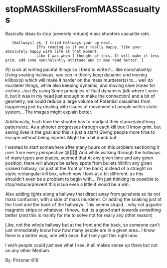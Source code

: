 # stopMASSkillersFromMASScasualtys

Basically ideas to stop [severely reduce] mass shooters casualtie rate. 

       [Hallways] ok, I tried Hallways your up next.
                  [Try reading as if your really happy, like your absolutely happy with life at that moment. 
                  Like I was when I thought of this. It will make it less grim, add some nonchalantly attitude and it may read better. ]
#(i suck at writing painful things so I tried to write it... like nonchalantly)
Using snaking hallways, you can in theory keep dynamic
and moving killbox(s) which will make it harder on the mass murderer(s) to... well do murderer things, while also keeping dynamic, 
and moving save zones for victims. Just By using Some principles of fluid dynamics (idk where I seen it, but it was in my head 
just enough to make the connection) and a bit of geometry, we could reduce a large volume of  Potential casualties from happening 
just by dealing with issues of movement of people within static system... The images might explain better.   

Additionally, Each time the shooter has to readjust their stance/aim/firing pattern/etc.
As a shooter progresses through each kill box (i know grim, but saving lives is the goal and this is just a start) 
Giving people more time to escape without being injured. Might be a bit dumb but

I wanted to start somewhere after many hours on this problem sectioning it over from every perspective 😓🤮🤧👹
And while walking through the hallways of many types and places, seemed that At any given time and any given position,
there will always be safety spots from bullets Within any given snaked hallway, (or just at the front or the back)
instead of a straight on static rectangular kill box, which now I look at a bit different. as this shouldn't even be a problem to begin with...
I'm just thinking its possible to stop/reduce/prevent this issue even a little it would be a win.

Also adding lights along a hallway that direct away from gunshots so its not mass confusion, with a side of mass murderer. 
Or adding the snaking just at the front and the back of the hallways. 
This seems stupid... why not gigantic magnetic strips or whatever, i know.. 
but its a good start towards something better (and this is mainly for me to solve not for really any other reason) 

Like, not the whole hallway but at the front and the back,
 so someone can't just immediately know how how many people are in a given area..
I know there is a better way, one with ease. But I only got this right now. 

I wish people could just see what I see, it all makes sense up there but not on any other Medium. 

By. Prisoner 819
